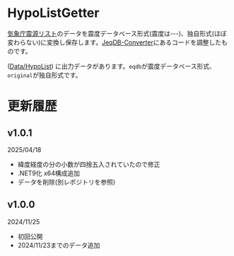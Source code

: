 # HypoListGetter

[気象庁震源リスト](https://www.data.jma.go.jp/eqev/data/daily_map/index.html)のデータを震度データベース形式(震度は---)、独自形式(ほぼ変わらない)に変換し保存します。[JeqDB-Converter](https://github.com/Ichihai1415/JeqDB-Converter)にあるコードを調整したものです。

([Data/HypoList](https://github.com/Ichihai1415/Data/tree/release/HypoList)) に出力データがあります。`eqdb`が震度データベース形式、`original`が独自形式です。

# 更新履歴

## v1.0.1
2025/04/18

- 緯度経度の分の小数が四捨五入されていたので修正
- .NET9化 x64構成追加
- データを削除(別レポジトリを参照)

## v1.0.0
2024/11/25

- 初回公開
- 2024/11/23までのデータ追加
